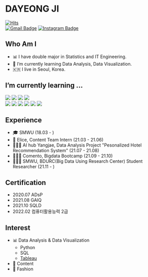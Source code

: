 # DAYEONG JI

[![Hits](https://hits.seeyoufarm.com/api/count/incr/badge.svg?url=https%3A%2F%2Fgithub.com%2Fdys0602&count_bg=%23FFB1B1&title_bg=%23FF6D6D&icon=&icon_color=%23E7E7E7&title=hits&edge_flat=false)](https://hits.seeyoufarm.com)
<br>
[![Gmail Badge](https://img.shields.io/badge/Gmail-d14836?style=flat-square&logo=Gmail&logoColor=white&link=mailto:dys621124@gmail.com)](mailto:dys621124@gmail.com)
[![Instagram Badge](https://img.shields.io/badge/-Instagram-dd2a7b?style=flat-square&logo=instagram&logoColor=white&link=https://www.instagram.com/d_yxxth/)](https://www.instagram.com/d_yxxth/) 


## Who Am I
- 📊 I have double major in Statistics and IT Engineering.
- 🌱 I’m currently learning Data Analysis, Data Visualization.
- 🇰🇷 I live in Seoul, Korea.

## I’m currently learning ...
<img src="https://img.shields.io/badge/Python-3776AB?style=flat-square&logo=Python&logoColor=white"/></a>
<img src="https://img.shields.io/badge/MySQL-4479A1?style=flat-square&logo=MySQL&logoColor=white"/>
<img src="https://img.shields.io/badge/-Tableau-E97627?style=flat-square&logo=Tableau&logoColor=white"/>
<img src="https://img.shields.io/badge/-Microsoft%20Excel-217346?style=flat-square&logo=Microsoft%20Excel&logoColor=white"/>
<br>
<img src="https://img.shields.io/badge/-R-276DC3?style=flat-square&logo=R&logoColor=white"/>
<img src="https://img.shields.io/badge/-Visual%20Studio%20Code-007ACC?style=flat-square&logo=Visual%20Studio%20Code&logoColor=white">
<img src="https://img.shields.io/badge/Django-092E20?style=flat-square&logo=Django&logoColor=white"/>
<img src="https://img.shields.io/badge/OpenCV-5C3EE8?style=flat-square&logo=OpenCV&logoColor=white"/>
<img src="https://img.shields.io/badge/-scikit%20learn-F7931E?style=flat-square&logo=scikit%20learn&logoColor=white"/>
<img src="https://img.shields.io/badge/Tensorflow-009639?style=flat-square&logo=Tensorflow&logoColor=white"/>


## Experience
- 🎓 SMWU (18.03 - ) 
- 👾 Elice, Content Team Intern (21.03 - 21.06) 
- 👩🏻‍💻 AI hub Yangjae, Data Analysis Project "Pesonalized Hotel Recommendation System" (21.07 - 21.08)
- 👩🏻‍💻 Comento, Bigdata Bootcamp (21.09 - 21.10)
- 👩🏻‍💻 SMWU, BDURC(Big Data Using Research Center) Student Researcher (21.11 - )


## Certification
- 2020.07  ADsP
- 2021.08  GAIQ
- 2021.10  SQLD
- 2022.02  컴퓨터활용능력 2급


## Interest
- 📊 Data Analysis & Data Visualization
  - Python
  - SQL
  - [Tableau](https://public.tableau.com/app/profile/.59653485)
- 📕 Content
- 👚 Fashion
